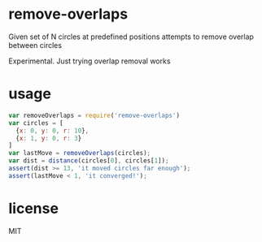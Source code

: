 # remove-overlaps

Given set of N circles at predefined positions attempts to remove overlap between circles

Experimental. Just trying overlap removal works

# usage

``` js
var removeOverlaps = require('remove-overlaps')
var circles = [
  {x: 0, y: 0, r: 10},
  {x: 1, y: 0, r: 3}
]
var lastMove = removeOverlaps(circles);
var dist = distance(circles[0], circles[1]);
assert(dist >= 13, 'it moved circles far enough');
assert(lastMove < 1, 'it converged!');
```


# license

MIT
